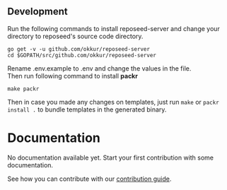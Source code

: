 <!--
Copyright 2017 - The RepoSeed-server authors
This work is licensed under a Creative Commons Attribution-ShareAlike 4.0 International License;
you may not use this file except in compliance with the License.
You may obtain a copy of the License at
    https://creativecommons.org/licenses/by-sa/4.0/legalcode
Unless required by applicable law or agreed to in writing, documentation
distributed under the License is distributed on an "AS IS" BASIS,
WITHOUT WARRANTIES OR CONDITIONS OF ANY KIND, either express or implied.
See the License for the specific language governing permissions and
limitations under the License.
-->


## Development
Run the following commands to install reposeed-server and change your directory to reposeed's source code directory.
```
go get -v -u github.com/okkur/reposeed-server
cd $GOPATH/src/github.com/okkur/reposeed-server
```
Rename .env.example to .env and change the values in the file.   
Then run following command to install **packr**
```
make packr
```
Then in case you made any changes on  templates, just run ```make``` or ```packr install .``` to bundle templates in the generated binary.
# Documentation

No documentation available yet. Start your first contribution with some documentation.

See how you can contribute with our [contribution guide](/CONTRIBUTING.md).
